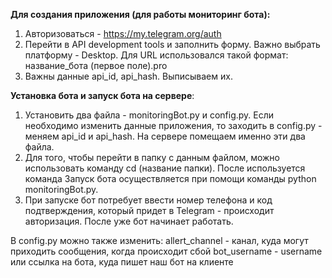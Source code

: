 **Для создания приложения (для работы мониторинг бота):**
1. Авторизоваться - https://my.telegram.org/auth
2. Перейти в API development tools и заполнить форму. Важно выбрать платформу - Desktop. Для URL использовался такой формат: название_бота (первое поле).pro
3. Важны данные api_id, api_hash. Выписываем их.

**Установка бота и запуск бота на сервере**:
1. Установить два файла - monitoringBot.py и config.py. Если необходимо изменить данные приложения, то заходить в config.py - меняем api_id и api_hash. На сервере помещаем именно эти два файла.
2. Для того, чтобы перейти в папку с данным файлом, можно использовать команду cd (название папки). После используется команда Запуск бота осуществляется при помощи команды python monitoringBot.py.
3. При запуске бот потребует ввести номер телефона и код подтверждения, который придет в Telegram - происходит авторизация. После уже бот начинает работать.

В config.py можно также изменить:
  allert_channel - канал, куда могут приходить сообщения, когда происходит сбой
  bot_username - username или ссылка на бота, куда пишет наш бот на клиенте
